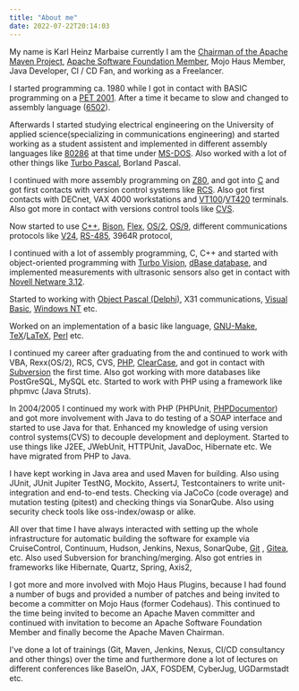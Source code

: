 ```yaml
---
title: "About me"
date: 2022-07-22T20:14:03
---
```

My name is Karl Heinz Marbaise currently I am the [Chairman of the Apache Maven Project](https://maven.apache.org/team.html), 
[Apache Software Foundation Member](https://people.apache.org/phonebook.html?uid=khmarbaise), Mojo Haus Member, 
Java Developer, CI / CD Fan, and working as a Freelancer.

I started programming ca. 1980 while I got in contact with BASIC programming on a 
[PET 2001](https://en.wikipedia.org/wiki/Commodore_PET). After a time it became to slow 
and changed to assembly language ([6502](https://en.wikipedia.org/wiki/MOS_Technology_6502#Example_code)).

Afterwards I started studying electrical engineering on the University of applied science(specializing in communications
engineering)  and started working as a student assistent and implemented in different assembly languages like 
[80286](https://en.wikipedia.org/wiki/Intel_80286) at that time under [MS-DOS](https://en.wikipedia.org/wiki/MS-DOS).
Also worked with a lot of other things like [Turbo Pascal](https://en.wikipedia.org/wiki/Turbo_Pascal), Borland Pascal.

I continued with more assembly programming on [Z80](https://en.wikipedia.org/wiki/Zilog_Z80),
and got into [C](https://en.wikipedia.org/wiki/The_C_Programming_Language) and got first contacts with version control 
systems like [RCS](https://en.wikipedia.org/wiki/Revision_Control_System). Also got first contacts with DECnet, VAX 4000
workstations and [VT100](https://en.wikipedia.org/wiki/VT100)/[VT420](https://en.wikipedia.org/wiki/VT420) terminals.
Also got more in contact with versions control tools like [CVS](https://en.wikipedia.org/wiki/Concurrent_Versions_System).

Now started to use [C++](https://en.wikipedia.org/wiki/C%2B%2B), [Bison](https://en.wikipedia.org/wiki/GNU_Bison), 
[Flex](https://en.wikipedia.org/wiki/Flex_(lexical_analyser_generator)), [OS/2](https://en.wikipedia.org/wiki/OS/2), 
[OS/9](https://en.wikipedia.org/wiki/OS-9), different communications protocols like 
[V24](https://en.wikipedia.org/wiki/RS-232), [RS-485](https://en.wikipedia.org/wiki/RS-485), 3964R protocol,

I continued with a lot of assembly programming, C, C++ and started with object-oriented programming with 
[Turbo Vision](https://en.wikipedia.org/wiki/Turbo_Vision), [dBase database](https://en.wikipedia.org/wiki/DBase), 
and implemented measurements with ultrasonic sensors also get in contact with
[Novell Netware 3.12](https://en.wikipedia.org/wiki/NetWare#NetWare_3.x). 

Started to working with [Object Pascal (Delphi)](https://en.wikipedia.org/wiki/Delphi_(software)),
X31 communications, [Visual Basic](https://en.wikipedia.org/wiki/Visual_Basic_(classic)), 
[Windows NT](https://en.wikipedia.org/wiki/Windows_NT) etc.

Worked on an implementation of a basic like language, [GNU-Make](https://en.wikipedia.org/wiki/Make_(software)#Derivatives),
[TeX](https://en.wikipedia.org/wiki/TeX)/[LaTeX](https://en.wikipedia.org/wiki/LaTeX), 
[Perl](https://en.wikipedia.org/wiki/Perl) etc.

I continued my career after graduating from the and continued to work with VBA, Rexx(OS/2), RCS, CVS, 
[PHP](https://en.wikipedia.org/wiki/PHP), [ClearCase](https://en.wikipedia.org/wiki/Rational_ClearCase), and
got in contact with [Subversion](https://en.wikipedia.org/wiki/Apache_Subversion) the first time. Also got working
with more databases like PostGreSQL, MySQL etc. Started to work with PHP using a framework like phpmvc (Java Struts).

In 2004/2005 I continued my work with PHP (PHPUnit, [PHPDocumentor](https://phpdoc.org/)) and got more involvement with Java
to do testing of a SOAP interface and started to use Java for that. Enhanced my knowledge of using version control
systems(CVS) to decouple development and deployment. Started to use things like J2EE, JWebUnit, HTTPUnit, JavaDoc,
Hibernate etc. We have migrated from PHP to Java.

I have kept working in Java area and used Maven for building. Also using JUnit, JUnit Jupiter TestNG, Mockito, AssertJ,
Testcontainers to write unit- integration and end-to-end tests. Checking via JaCoCo (code overage) and mutation
testing (pitest) and checking things via SonarQube. Also using security check tools like oss-index/owasp or alike.

All over that time I have always interacted with setting up the whole infrastructure for automatic building the software
for example via CruiseControl, Continuum, Hudson, Jenkins, Nexus, SonarQube, [Git](https://git-scm.com)
, [Gitea](https://gitea.io), etc. Also used Subversion for branching/merging. Also got entries in frameworks like 
Hibernate, Quartz, Spring, Axis2,

I got more and more involved with Mojo Haus Plugins, because I had found a number of bugs and provided a number 
of patches and being invited to become a committer on Mojo Haus (former Codehaus). This continued to the time being 
invited to become an Apache Maven committer and continued with invitation to become an Apache Software Foundation Member and 
finally become the Apache Maven Chairman.

I've done a lot of trainings (Git, Maven, Jenkins, Nexus, CI/CD consultancy and other things) over the time and furthermore 
done a lot of lectures on different conferences like BaselOn, JAX, FOSDEM, CyberJug, UGDarmstadt etc.
